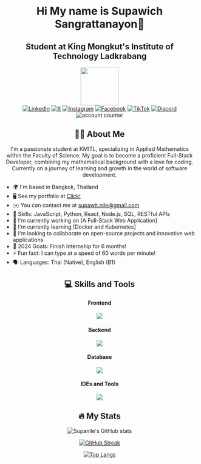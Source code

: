 # <div align="center">Hi My name is Supawich Sangrattanayon👋</div>

<div align="center">

## Student at King Mongkut's Institute of Technology Ladkrabang

<img src="https://media.giphy.com/media/v1.Y2lkPTc5MGI3NjExb282N3h2cWlwaHd6ZW1yM3g3MXE0NWw0YWh1enJtdDZxbHZjN3R0NSZlcD12MV9pbnRlcm5hbF9naWZfYnlfaWQmY3Q9Zw/3oKIPnAiaMCws8nOsE/giphy.gif" width="100"/>

<div class="social-links">
    <a href="https://www.linkedin.com/in/supawit-sang/" target="_blank"><img src="https://img.shields.io/badge/LinkedIn-0077B5?style=for-the-badge&logo=linkedin&logoColor=white" alt="LinkedIn"></a>
    <a href="https://x.com/supanile" target="_blank"><img src="https://img.shields.io/badge/X-000000?style=for-the-badge&logo=x&logoColor=white" alt="X"></a>
    <a href="https://www.instagram.com/revernire/" target="_blank"><img src="https://img.shields.io/badge/Instagram-E4405F?style=for-the-badge&logo=instagram&logoColor=white" alt="Instagram"></a>
    <a href="https://www.facebook.com/nnninenoiz" target="_blank"><img src="https://img.shields.io/badge/Facebook-1877F2?style=for-the-badge&logo=facebook&logoColor=white" alt="Facebook"></a>
    <a href="https://www.tiktok.com/@supawitsaeng" target="_blank"><img src="https://img.shields.io/badge/TikTok-000000?style=for-the-badge&logo=tiktok&logoColor=white" alt="TikTok"></a>
    <a href="https://discord.com/users/525156998401097741" target="_blank"><img src="https://img.shields.io/badge/Discord-5865F2?style=for-the-badge&logo=discord&logoColor=white" alt="Discord"></a>
    <br>
    <img src="https://komarev.com/ghpvc/?username=supanile&style=flat-square&color=blue" alt="account counter"/>
</div>

</div>

<div align="center">
  
## :woman_technologist: About Me 

I'm a passionate student at KMITL, specializing in Applied Mathematics within the Faculty of Science. My goal is to become a proficient Full-Stack Developer, combining my mathematical background with a love for coding. Currently on a journey of learning and growth in the world of software development.

</div>

* 🌍 I'm based in Bangkok, Thailand
* 🖥️ See my portfolio at [Click!](#)
* ✉️ You can contact me at supawit.nile@gmail.com
* 🚀 Skills: JavaScript, Python, React, Node.js, SQL, RESTful APIs
* 🔭 I'm currently working on [A Full-Stack Web Application]
* 🌱 I'm currently learning [Docker and Kubernetes]
* 👯 I'm looking to collaborate on open-source projects and innovative web applications
* 🥅 2024 Goals: Finish Internship for 6 months!
* ⚡ Fun fact: I can type at a speed of 60 words per minute!
* 🗣 Languages: Thai (Native), English (B1)

<div align="center">
  
## 💻 Skills and Tools 

#### Frontend
![](https://skillicons.dev/icons?i=html,css,js,react,vue,bootstrap,tailwind,materialui,jquery,flutter,kotlin)

#### Backend
![](https://skillicons.dev/icons?i=nodejs,express,php,spring,ruby,rails,go,java,c,cpp)

#### Database
![](https://skillicons.dev/icons?i=mysql,mongodb,postgresql)

#### IDEs and Tools
![](https://skillicons.dev/icons?i=git,github,vscode,figma,postman,eclipse)

## :fire: My Stats 

![Supanile's GitHub stats](https://github-readme-stats.vercel.app/api?username=supanile&show_icons=true&theme=tokyonight)

[![GitHub Streak](http://github-readme-streak-stats.herokuapp.com?user=supanile&theme=tokyonight&background=1a1b27)](https://git.io/streak-stats)

[![Top Langs](https://github-readme-stats.vercel.app/api/top-langs/?username=supanile&layout=compact&theme=tokyonight)](https://github.com/anuraghazra/github-readme-stats)

</div>

